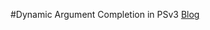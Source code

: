#Dynamic Argument Completion in PSv3
[Blog](http://www.powertheshell.com/dynamicargumentcompletion/)